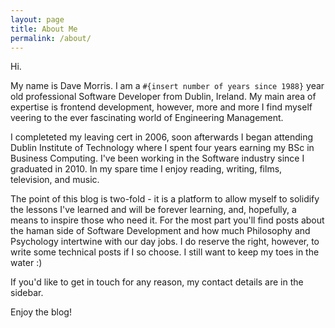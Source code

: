 ```yaml
---
layout: page
title: About Me
permalink: /about/
---
```


Hi.

My name is Dave Morris. I am a `#{insert number of years since 1988}` year old professional Software Developer from Dublin, Ireland. My main area of expertise is frontend development, however, more and more I find myself veering to the ever fascinating world of Engineering Management.

I completeted my leaving cert in 2006, soon afterwards I began attending Dublin Institute of Technology where I spent four years earning my BSc in Business Computing. I've been working in the Software industry since I graduated in 2010. In my spare time I enjoy reading, writing, films, television, and music.

The point of this blog is two-fold - it is a platform to allow myself to solidify the lessons I've learned and will be forever learning, and, hopefully, a means to inspire those who need it. For the most part you'll find posts about the haman side of Software Development and how much Philosophy and Psychology intertwine with our day jobs. I do reserve the right, however, to write some technical posts if I so choose. I still want to keep my toes in the water :)

If you'd like to get in touch for any reason, my contact details are in the sidebar.

Enjoy the blog!
